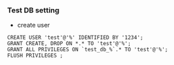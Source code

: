 ### Test DB setting
- create user
```mysql
CREATE USER 'test'@'%' IDENTIFIED BY '1234';
GRANT CREATE, DROP ON *.* TO 'test'@'%';
GRANT ALL PRIVILEGES ON `test_db_%`.* TO 'test'@'%';
FLUSH PRIVILEGES ;
```